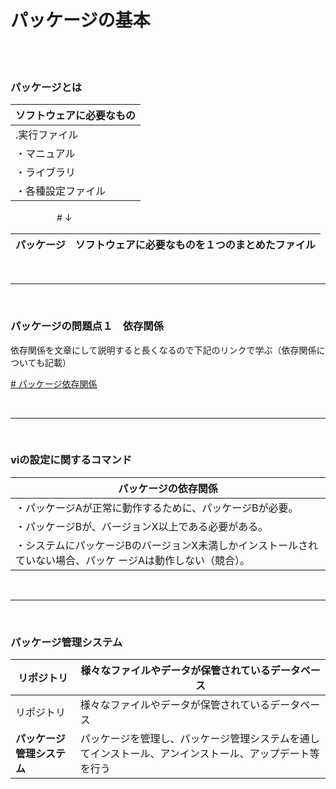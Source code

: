 # パッケージの基本

<br>
<br>

### パッケージとは

| ソフトウェアに必要なもの |    
|--|
| .実行ファイル |          
| ・マニュアル |
| ・ライブラリ |
| ・各種設定ファイル |
 
&emsp; 　　　　# ↓

| パッケージ | ソフトウェアに必要なものを１つのまとめたファイル |
|--|--| 

<br>

-----------------------------

<br>

### パッケージの問題点１　依存関係

依存関係を文章にして説明すると長くなるので下記のリンクで学ぶ（依存関係についても記載）

[# パッケージ依存関係](https://tanoike.com/linux-package-dependencies-explainedURL)

<br>

----------------------

<br>

### viの設定に関するコマンド
| パッケージの依存関係  |
| -----|
| ・パッケージAが正常に動作するために、パッケージBが必要。 |
| ・パッケージBが、バージョンX以上である必要がある。 |
| ・システムにパッケージBのバージョンX未満しかインストールされていない場合、パッケ  ージAは動作しない（競合）。 |

<br>

---------------

<br>

### パッケージ管理システム

|リポジトリ| 様々なファイルやデータが保管されているデータベース |
|--|--|
| リポジトリ | 様々なファイルやデータが保管されているデータベース |
| **パッケージ管理システム** | パッケージを管理し、パッケージ管理システムを通してインストール、アンインストール、アップデート等を行う |

